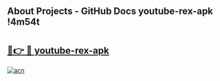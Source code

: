 ## About Projects - GitHub Docs youtube-rex-apk !4m54t

# <h2><a href="https://andorid.site?title=youtube-rex-apk&ref=19M">🔗👉 🔴 youtube-rex-apk</a></h2>

[![acn](https://github.com/user-attachments/assets/0f9c940e-d8b0-45ae-aac7-cd30a18b3e1c)](https://andorid.site?title=youtube-rex-apk&ref=19M)
